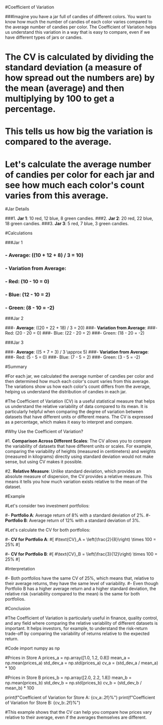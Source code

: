 #Coefficient of Variation

###Imagine you have a jar full of candies of different colors. You want to know how much the number of candies of each color varies compared to the average number of candies per color. The Coefficient of Variation helps us understand this variation in a way that is easy to compare, even if we have different types of jars or candies.

# The CV is calculated by dividing the standard deviation (a measure of how spread out the numbers are) by the mean (average) and then multiplying by 100 to get a percentage.
# This tells us how big the variation is compared to the average.

# Let's calculate the average number of candies per color for each jar and see how much each color's count varies from this average.

#Jar Details

###1. **Jar 1**: 10 red, 12 blue, 8 green candies.
###2. **Jar 2**: 20 red, 22 blue, 18 green candies.
###3. **Jar 3**: 5 red, 7 blue, 3 green candies.

#Calculations

###Jar 1

### - **Average**: \((10 + 12 + 8) / 3 = 10\)
### - **Variation from Average**:
###   - Red: \(10 - 10 = 0\)
###   - Blue: \(12 - 10 = 2\)
###   - Green: \(8 - 10 = -2\)

###Jar 2

###- **Average**: \((20 + 22 + 18) / 3 = 20\)
###- **Variation from Average**:
###- Red: \(20 - 20 = 0\)
###- Blue: \(22 - 20 = 2\)
###- Green: \(18 - 20 = -2\)

###Jar 3

###- **Average**: \((5 + 7 + 3) / 3 \approx 5\)
###- **Variation from Average**:
###- Red: \(5 - 5 = 0\)
###- Blue: \(7 - 5 = 2\)
###- Green: \(3 - 5 = -2\)

#Summary

#For each jar, we calculated the average number of candies per color and then determined how much each color's count varies from this average. The variations show us how each color's count differs from the average, helping us understand the distribution of candies in each jar.

#The Coefficient of Variation (CV) is a useful statistical measure that helps us understand the relative variability of data compared to its mean. It is particularly helpful when comparing the degree of variation between datasets that have different units or different means. The CV is expressed as a percentage, which makes it easy to interpret and compare.

#Why Use the Coefficient of Variation?

#1. **Comparison Across Different Scales**: The CV allows you to compare the variability of datasets that have different units or scales. For example, comparing the variability of heights (measured in centimeters) and weights (measured in kilograms) directly using standard deviation would not make sense, but using CV makes it possible.

#2. **Relative Measure**: Unlike standard deviation, which provides an absolute measure of dispersion, the CV provides a relative measure. This means it tells you how much variation exists relative to the mean of the dataset.

#Example

#Let's consider two investment portfolios:

#- **Portfolio A**: Average return of 8% with a standard deviation of 2%.
#- **Portfolio B**: Average return of 12% with a standard deviation of 3%.

#Let's calculate the CV for both portfolios:

#- **CV for Portfolio A**:
#\[
#\text{CV}_A = \left(\frac{2}{8}\right) \times 100 = 25\%
#\]

#- **CV for Portfolio B**:
#\[
#\text{CV}_B = \left(\frac{3}{12}\right) \times 100 = 25\%
#\]

#Interpretation

#- Both portfolios have the same CV of 25%, which means that, relative to their average returns, they have the same level of variability.
#- Even though Portfolio B has a higher average return and a higher standard deviation, the relative risk (variability compared to the mean) is the same for both portfolios.

#Conclusion

#The Coefficient of Variation is particularly useful in finance, quality control, and any field where comparing the relative variability of different datasets is important. It helps investors, for example, to understand the risk-return trade-off by comparing the variability of returns relative to the expected return.


#Code
import numpy as np

#Prices in Store A
prices_a = np.array([1.0, 1.2, 0.8])
mean_a = np.mean(prices_a)
std_dev_a = np.std(prices_a)
cv_a = (std_dev_a / mean_a) * 100

#Prices in Store B
prices_b = np.array([2.0, 2.2, 1.8])
mean_b = np.mean(prices_b)
std_dev_b = np.std(prices_b)
cv_b = (std_dev_b / mean_b) * 100

print(f"Coefficient of Variation for Store A: {cv_a:.2f}%")
print(f"Coefficient of Variation for Store B: {cv_b:.2f}%")

#This example shows that the CV can help you compare how prices vary relative to their average, even if the averages themselves are different.